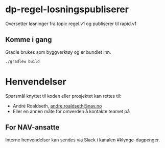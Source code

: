 # dp-regel-losningspubliserer

Oversetter løsninger fra topic regel.v1 og publiserer til rapid.v1

## Komme i gang

Gradle brukes som byggverktøy og er bundlet inn.

`./gradlew build`



# Henvendelser

Spørsmål knyttet til koden eller prosjektet kan rettes til:

* André Roaldseth, andre.roaldseth@nav.no
* Eller en annen måte for omverden å kontakte teamet på

## For NAV-ansatte

Interne henvendelser kan sendes via Slack i kanalen #klynge-dagpenger.
